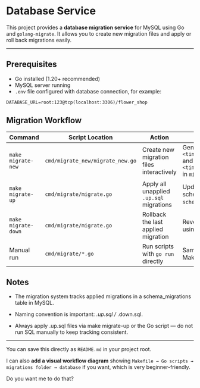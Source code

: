 # Database Service

This project provides a **database migration service** for MySQL using Go and `golang-migrate`. It allows you to create new migration files and apply or roll back migrations easily.

---

## Prerequisites

- Go installed (1.20+ recommended)
- MySQL server running
- `.env` file configured with database connection, for example:

```env
DATABASE_URL=root:123@tcp(localhost:3306)/flower_shop
```

## Migration Workflow

| Command             | Script Location                  | Action                                   | Result                                                                                   |
| ------------------- | -------------------------------- | ---------------------------------------- | ---------------------------------------------------------------------------------------- |
| `make migrate-new`  | `cmd/migrate_new/migrate_new.go` | Create new migration files interactively | Generates `<timestamp>_<name>.up.sql` and `<timestamp>_<name>.down.sql` in `migrations/` |
| `make migrate-up`   | `cmd/migrate/migrate.go`         | Apply all unapplied `.up.sql` migrations | Updates the database schema, records versions in `schema_migrations` table               |
| `make migrate-down` | `cmd/migrate/migrate.go`         | Rollback the last applied migration      | Reverts the last migration using `.down.sql`                                             |
| Manual run          | `cmd/migrate/*.go`               | Run scripts with `go run` directly       | Same as above without using Makefile                                                     |

## Notes

- The migration system tracks applied migrations in a schema_migrations table in MySQL.

- Naming convention is important: <timestamp>_<description>.up.sql / <timestamp>_<description>.down.sql.

- Always apply .up.sql files via make migrate-up or the Go script — do not run SQL manually to keep tracking consistent.

---

You can save this directly as `README.md` in your project root.

I can also **add a visual workflow diagram** showing `Makefile → Go scripts → migrations folder → database` if you want, which is very beginner-friendly.

Do you want me to do that?
